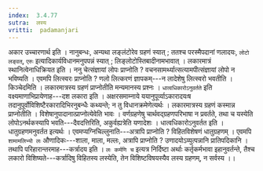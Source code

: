 ```yaml
---
index:  3.4.77
sutra:  लस्य
vritti:  padamanjari
---
```


अकार उच्चारणार्थ इति । नानुबन्धः, अन्यथा लङ्लंटोरेव ग्रहणं स्यात् ; ततश्च परस्मैपदानां णलादयः, `लोटो लङ्वत्`, `एरुः` इत्यादिकार्यविधानमनुपपन्नं स्यात् ; लिङ्लोटोस्तिबादीनामभावात् । लकारमात्रं स्थानित्वेनाधिक्रियत इति । ननु चेत्संज्ञायां लोपः प्राप्नोति ? वचनसामर्थ्यात्सत्यामपीत्संज्ञायां लोपो न भविष्यति । एवमपि लित्स्वरः प्राप्नोति ? णलो लित्करणं ज्ञापकम्---न लादेशेषु लित्स्वरो भवतीति । किञ्चेदमिति । लकारमात्रस्य ग्रहणं प्राप्नोतीति मन्यमानस्य प्रश्नः । `धात्वधिकारोऽनुवर्तते` इति वक्ष्यमाणाभिप्रायेणाह---दश लकारा इति । अक्षरसमाम्नाये ययानुपूर्व्याऽकारादयःष तदानुपूर्वोविशिष्टैरकारादिभिरनुबन्धैः कथ्यन्ते; न तु विधानक्रमेणेत्यर्थः ।
लकारमात्रस्य ग्रहणं कस्मान्न प्राप्नोतीति । विशेषानुपादानात्प्राप्नोत्येवेति भावः । वर्णग्रहणेषु चार्थवद्ग्रहणपरिभाषा न प्रवर्तते, तथा च यस्येति लोपोऽनर्थकस्यापि भवति---दैवदत्तिरिति, अकुर्वह्यत्रेति यणादेशः । धात्वधिकारोऽनुवर्तत इति । धातुग्रहणमनुवर्तत इत्यर्थः । एवमप्यग्निचिल्लुनाति---अत्रापि प्राप्नोति ? विहितविशेषणं धातुग्रहणम् । एवमपि `शामामलिभ्यो लः` औणादिकः---शाला, माला, मल्लः, अत्रापि प्राप्नोति ? उणादयोऽव्युत्पन्नानि प्रातिपदिकानि । तथापि परिहारान्तरमाह---कर्त्रादय इति । `लः कर्मणि च` इत्यत्र निर्दिष्टा अर्थाः कर्तृकर्मभावा इहानुवर्तन्ते, तैश्च लकारो विशिष्यते---कर्त्रादिषु विहितस्य लस्येति, तेन विशिष्टविषयस्यैव लस्य ग्रहणम्, न सर्वस्य ।।
